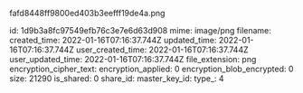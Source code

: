 fafd8448ff9800ed403b3eefff19de4a.png

id: 1d9b3a8fc97549efb76c3e7e6d63d908
mime: image/png
filename: 
created_time: 2022-01-16T07:16:37.744Z
updated_time: 2022-01-16T07:16:37.744Z
user_created_time: 2022-01-16T07:16:37.744Z
user_updated_time: 2022-01-16T07:16:37.744Z
file_extension: png
encryption_cipher_text: 
encryption_applied: 0
encryption_blob_encrypted: 0
size: 21290
is_shared: 0
share_id: 
master_key_id: 
type_: 4